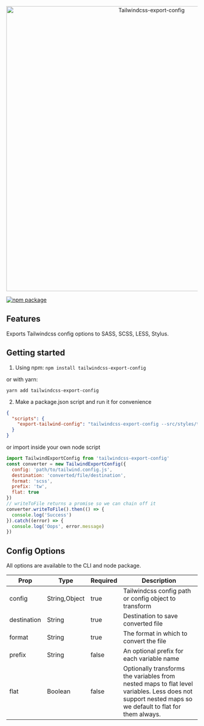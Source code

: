 <p align="center">
  <a href="https://www.npmjs.com/package/tailwindcss-export-config" target="_blank">
    <img alt="Tailwindcss-export-config" src="https://github.com/dobromir-hristov/tailwindcss-export-config/blob/master/assets/tailwindcss-export-config.png" width="749">
  </a>
</p>

[![npm package](https://img.shields.io/npm/v/tailwindcss-export-config.svg)](https://www.npmjs.com/package/tailwindcss-export-config)

## Features
Exports Tailwindcss config options to SASS, SCSS, LESS, Stylus.


## Getting started
1. Using npm:
`npm install tailwindcss-export-config`

or with yarn:
 
`yarn add tailwindcss-export-config`

2. Make a package.json script and run it for convenience
```json
{
  "scripts": {
    "export-tailwind-config": "tailwindcss-export-config --src/styles/tailwind/tailwind.config.js --destination=src/styles/scss/tailwind-configs --format=scss"
  }
}
```

or import inside your own node script

```js
import TailwindExportConfig from 'tailwindcss-export-config'
const converter = new TailwindExportConfig({
  config: 'path/to/tailwind.config.js',
  destination: 'converted/file/destination',
  format: 'scss',
  prefix: 'tw',
  flat: true
})
// writeToFile returns a promise so we can chain off it
converter.writeToFile().then(() => {
  console.log('Success')
}).catch((error) => {
  console.log('Oops', error.message)
})
```

## Config Options
All options are available to the CLI and node package.

Prop|Type|Required|Description
 ---|---|---|---
config|String,Object|true| Tailwindcss config path or config object to transform
destination|String|true| Destination to save converted file
format|String|true| The format in which to convert the file
prefix|String|false| An optional prefix for each variable name
flat|Boolean|false| Optionally transforms the variables from nested maps to flat level variables. Less does not support nested maps so we default to flat for them always.

